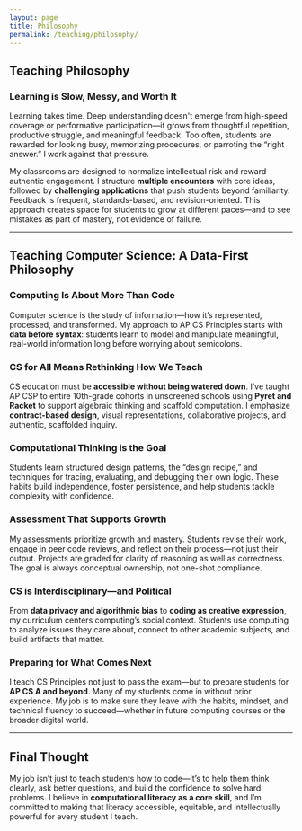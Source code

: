 ```yaml
---
layout: page
title: Philosophy
permalink: /teaching/philosophy/
---
```

## Teaching Philosophy

### Learning is Slow, Messy, and Worth It

Learning takes time. Deep understanding doesn't emerge from high-speed coverage or performative participation—it grows from thoughtful repetition, productive struggle, and meaningful feedback. Too often, students are rewarded for looking busy, memorizing procedures, or parroting the “right answer.” I work against that pressure.

My classrooms are designed to normalize intellectual risk and reward authentic engagement. I structure **multiple encounters** with core ideas, followed by **challenging applications** that push students beyond familiarity. Feedback is frequent, standards-based, and revision-oriented. This approach creates space for students to grow at different paces—and to see mistakes as part of mastery, not evidence of failure.

---

## Teaching Computer Science: A Data-First Philosophy

### Computing Is About More Than Code

Computer science is the study of information—how it’s represented, processed, and transformed. My approach to AP CS Principles starts with **data before syntax**: students learn to model and manipulate meaningful, real-world information long before worrying about semicolons.

### CS for All Means Rethinking How We Teach

CS education must be **accessible without being watered down**. I’ve taught AP CSP to entire 10th-grade cohorts in unscreened schools using **Pyret and Racket** to support algebraic thinking and scaffold computation. I emphasize **contract-based design**, visual representations, collaborative projects, and authentic, scaffolded inquiry.

### Computational Thinking is the Goal

Students learn structured design patterns, the “design recipe,” and techniques for tracing, evaluating, and debugging their own logic. These habits build independence, foster persistence, and help students tackle complexity with confidence.

### Assessment That Supports Growth

My assessments prioritize growth and mastery. Students revise their work, engage in peer code reviews, and reflect on their process—not just their output. Projects are graded for clarity of reasoning as well as correctness. The goal is always conceptual ownership, not one-shot compliance.

### CS is Interdisciplinary—and Political

From **data privacy and algorithmic bias** to **coding as creative expression**, my curriculum centers computing’s social context. Students use computing to analyze issues they care about, connect to other academic subjects, and build artifacts that matter.

### Preparing for What Comes Next

I teach CS Principles not just to pass the exam—but to prepare students for **AP CS A and beyond**. Many of my students come in without prior experience. My job is to make sure they leave with the habits, mindset, and technical fluency to succeed—whether in future computing courses or the broader digital world.

---

## Final Thought

My job isn’t just to teach students how to code—it’s to help them think clearly, ask better questions, and build the confidence to solve hard problems. I believe in **computational literacy as a core skill**, and I’m committed to making that literacy accessible, equitable, and intellectually powerful for every student I teach.

